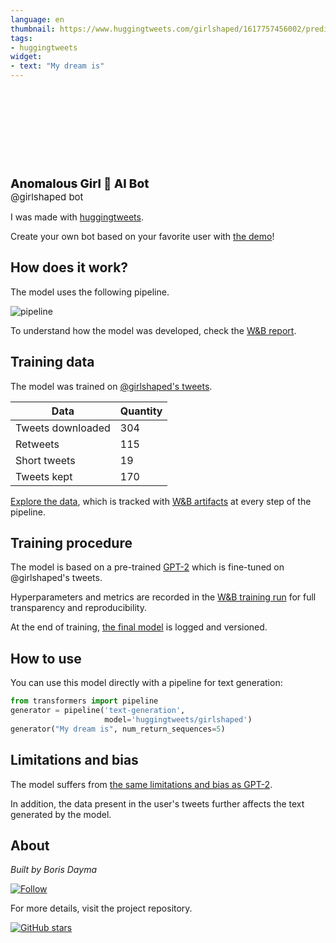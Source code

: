 ```yaml
---
language: en
thumbnail: https://www.huggingtweets.com/girlshaped/1617757456002/predictions.png
tags:
- huggingtweets
widget:
- text: "My dream is"
---
```


<div>
<div style="width: 132px; height:132px; border-radius: 50%; background-size: cover; background-image: url('https://pbs.twimg.com/profile_images/1251080403256926208/6-nJSYgZ_400x400.jpg')">
</div>
<div style="margin-top: 8px; font-size: 19px; font-weight: 800">Anomalous Girl 🤖 AI Bot </div>
<div style="font-size: 15px">@girlshaped bot</div>
</div>

I was made with [huggingtweets](https://github.com/borisdayma/huggingtweets).

Create your own bot based on your favorite user with [the demo](https://colab.research.google.com/github/borisdayma/huggingtweets/blob/master/huggingtweets-demo.ipynb)!

## How does it work?

The model uses the following pipeline.

![pipeline](https://github.com/borisdayma/huggingtweets/blob/master/img/pipeline.png?raw=true)

To understand how the model was developed, check the [W&B report](https://wandb.ai/wandb/huggingtweets/reports/HuggingTweets-Train-a-Model-to-Generate-Tweets--VmlldzoxMTY5MjI).

## Training data

The model was trained on [@girlshaped's tweets](https://twitter.com/girlshaped).

| Data | Quantity |
| --- | --- |
| Tweets downloaded | 304 |
| Retweets | 115 |
| Short tweets | 19 |
| Tweets kept | 170 |

[Explore the data](https://wandb.ai/wandb/huggingtweets/runs/35c6178z/artifacts), which is tracked with [W&B artifacts](https://docs.wandb.com/artifacts) at every step of the pipeline.

## Training procedure

The model is based on a pre-trained [GPT-2](https://huggingface.co/gpt2) which is fine-tuned on @girlshaped's tweets.

Hyperparameters and metrics are recorded in the [W&B training run](https://wandb.ai/wandb/huggingtweets/runs/2re3ffqt) for full transparency and reproducibility.

At the end of training, [the final model](https://wandb.ai/wandb/huggingtweets/runs/2re3ffqt/artifacts) is logged and versioned.

## How to use

You can use this model directly with a pipeline for text generation:

```python
from transformers import pipeline
generator = pipeline('text-generation',
                     model='huggingtweets/girlshaped')
generator("My dream is", num_return_sequences=5)
```

## Limitations and bias

The model suffers from [the same limitations and bias as GPT-2](https://huggingface.co/gpt2#limitations-and-bias).

In addition, the data present in the user's tweets further affects the text generated by the model.

## About

*Built by Boris Dayma*

[![Follow](https://img.shields.io/twitter/follow/borisdayma?style=social)](https://twitter.com/intent/follow?screen_name=borisdayma)

For more details, visit the project repository.

[![GitHub stars](https://img.shields.io/github/stars/borisdayma/huggingtweets?style=social)](https://github.com/borisdayma/huggingtweets)
